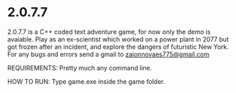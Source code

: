 # 2.0.7.7
2.0.7.7 is a C++ coded text adventure game, for now only the demo is avaiable.
Play as an ex-scientist which worked on a power plant in 2077 but got frozen after an incident, and explore the dangers of futuristic New York.
For any bugs and errors send a gmail to zaionnovaes775@gmail.com

REQUIREMENTS:
Pretty much any command line.

HOW TO RUN:
Type game.exe inside the game folder.
